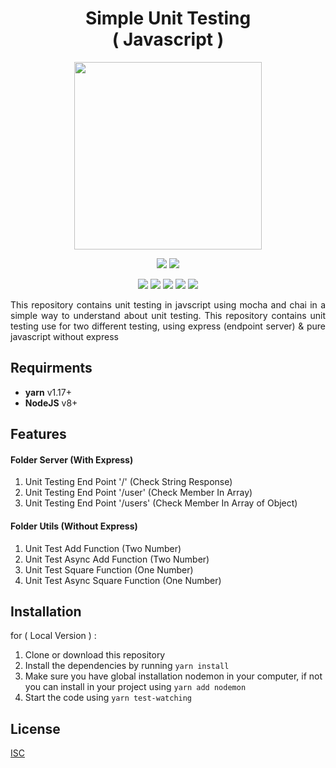 <h1 align="center">Simple Unit Testing<br>( Javascript )</h1>

<p align="center">
    <img src="https://encrypted-tbn0.gstatic.com/images?q=tbn%3AANd9GcSZ3xnQ6fnUpYzkofiVhP5HdoB51OMsZHkmcTaeHkJazBC-A9aj" width="300"/>
</p>

<p align="center">
    <img src="https://img.shields.io/badge/-javascript-yellow?style=for-the-badge&logo=javascript">
    <img src="https://img.shields.io/badge/-Node_JS-green?style=for-the-badge&logo=node.js">
</p>

<p align="center">
  <img src="https://img.shields.io/badge/express-4.17.1-yellow">
  <img src="https://img.shields.io/badge/chai-4.2.0-blue">
  <img src="https://img.shields.io/badge/mocha-7.0.1-brightgreen">
  <img src="https://img.shields.io/badge/supertest-4.0.2-purple">
    <img src="https://img.shields.io/badge/nodemon-1.19.4-red">
</p>

<p align="justify">
    This repository contains unit testing in javscript using mocha and chai in a simple way to understand about unit testing. This repository contains unit testing use for two different testing, using express (endpoint server) & pure javascript without express 
</p>

## Requirments

- **yarn** v1.17+
- **NodeJS** v8+

## Features

#### Folder Server (With Express)

1. Unit Testing End Point '/' (Check String Response)
2. Unit Testing End Point '/user' (Check Member In Array)
3. Unit Testing End Point '/users' (Check Member In Array of Object)

#### Folder Utils (Without Express)

1. Unit Test Add Function (Two Number)
2. Unit Test Async Add Function (Two Number)
3. Unit Test Square Function (One Number)
4. Unit Test Async Square Function (One Number)

## Installation

for ( Local Version ) :

1. Clone or download this repository
2. Install the dependencies by running `yarn install`
3. Make sure you have global installation nodemon in your computer, if not you can install in your project using `yarn add nodemon`
4. Start the code using `yarn test-watching`

## License

[ISC](https://en.wikipedia.org/wiki/ISC_license "ISC")
